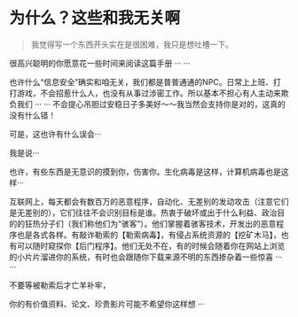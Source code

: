 # 为什么？这些和我无关啊

> 我觉得写一个东西开头实在是很困难，我只是想吐槽一下。

很高兴聪明的你愿意花一些时间来阅读这篇手册 ··· ···

也许什么“信息安全”确实和咱无关，我们都是普普通通的NPC。日常上上班、打打游戏，不会招惹什么人，也没有从事过涉密工作。所以基本不担心有人主动来欺负我们 ··· ··· 不会提心吊胆过安稳日子多美好～～我当然会支持你是对的，这真的没有什么错！

可是，这也许有什么误会···

我是说···

也许，有些东西是无意识的摸到你，伤害你。生化病毒是这样，计算机病毒也是这样···

互联网上，每天都会有数百万的恶意程序，自动化、无差别的发动攻击（注意它们是无差别的），它们往往不会识别目标是谁。热衷于破坏或出于什么利益、政治目的的狂热分子们（我们称他们为“骇客”）。他们掌握着骇客技术，开发出的恶意程序也是各式各样。有敲诈勒索的【勒索病毒】，有侵占系统资源的【挖矿木马】，也有可以随时窥探你【后门程序】。他们无处不在，有的时候会随着你在网站上浏览的小片片溜进你的系统，有时也会跟随你下载来源不明的东西掺杂着一些惊喜 ··· ···

不要等被勒索后才亡羊补牢，

你的有价值资料、论文、珍贵影片可能不希望你这样想 ···
